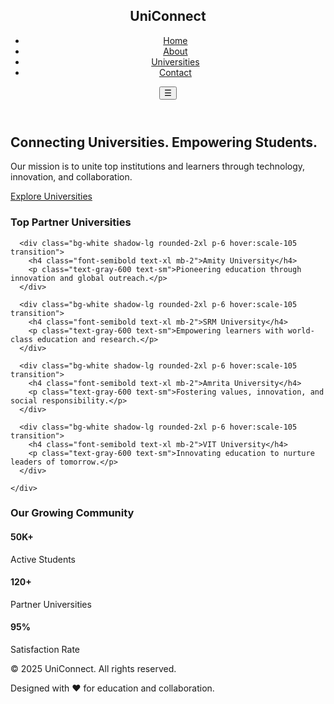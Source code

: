 <!DOCTYPE html>
<html lang="en">
<head>
  <meta charset="UTF-8" />
  <meta name="viewport" content="width=device-width, initial-scale=1.0"/>
  <title>University Connect | Home</title>
  <script src="https://cdn.tailwindcss.com"></script>
  <style>
    ::-webkit-scrollbar { width: 8px; }
    ::-webkit-scrollbar-thumb { background: #3b82f6; border-radius: 8px; }
  </style>
</head>
<body class="bg-gray-50 text-gray-800">

  <!-- Navbar -->
  <header class="bg-white shadow-md sticky top-0 z-50">
    <nav class="max-w-7xl mx-auto flex justify-between items-center p-4">
      <h1 class="text-2xl font-bold text-blue-600">UniConnect</h1>
      <ul class="hidden md:flex space-x-6">
        <li><a href="#" class="hover:text-blue-600">Home</a></li>
        <li><a href="#" class="hover:text-blue-600">About</a></li>
        <li><a href="#" class="hover:text-blue-600">Universities</a></li>
        <li><a href="#" class="hover:text-blue-600">Contact</a></li>
      </ul>
      <button class="md:hidden p-2 text-blue-600 border rounded-lg">☰</button>
    </nav>
  </header>

  <!-- Hero Section -->
  <section class="bg-gradient-to-r from-blue-600 to-indigo-700 text-white py-20 text-center">
    <h2 class="text-4xl md:text-5xl font-bold mb-4">Connecting Universities. Empowering Students.</h2>
    <p class="text-lg mb-6 max-w-2xl mx-auto">
      Our mission is to unite top institutions and learners through technology, innovation, and collaboration.
    </p>
    <a href="#universities" class="bg-white text-blue-700 px-6 py-3 rounded-lg font-semibold hover:bg-gray-200">
      Explore Universities
    </a>
  </section>

  <!-- Universities Section -->
  <section id="universities" class="max-w-7xl mx-auto py-16 px-4">
    <h3 class="text-3xl font-bold text-center mb-10 text-gray-800">Top Partner Universities</h3>
    <div class="grid grid-cols-1 sm:grid-cols-2 lg:grid-cols-4 gap-8 text-center">
      
      <div class="bg-white shadow-lg rounded-2xl p-6 hover:scale-105 transition">
        <h4 class="font-semibold text-xl mb-2">Amity University</h4>
        <p class="text-gray-600 text-sm">Pioneering education through innovation and global outreach.</p>
      </div>

      <div class="bg-white shadow-lg rounded-2xl p-6 hover:scale-105 transition">
        <h4 class="font-semibold text-xl mb-2">SRM University</h4>
        <p class="text-gray-600 text-sm">Empowering learners with world-class education and research.</p>
      </div>

      <div class="bg-white shadow-lg rounded-2xl p-6 hover:scale-105 transition">
        <h4 class="font-semibold text-xl mb-2">Amrita University</h4>
        <p class="text-gray-600 text-sm">Fostering values, innovation, and social responsibility.</p>
      </div>

      <div class="bg-white shadow-lg rounded-2xl p-6 hover:scale-105 transition">
        <h4 class="font-semibold text-xl mb-2">VIT University</h4>
        <p class="text-gray-600 text-sm">Innovating education to nurture leaders of tomorrow.</p>
      </div>

    </div>
  </section>

  <!-- Social Stats -->
  <section class="bg-blue-50 py-16">
    <div class="max-w-5xl mx-auto text-center">
      <h3 class="text-3xl font-bold mb-8">Our Growing Community</h3>
      <div class="grid grid-cols-1 md:grid-cols-3 gap-8">
        <div>
          <h4 class="text-5xl font-bold text-blue-700">50K+</h4>
          <p class="text-gray-600 mt-2">Active Students</p>
        </div>
        <div>
          <h4 class="text-5xl font-bold text-blue-700">120+</h4>
          <p class="text-gray-600 mt-2">Partner Universities</p>
        </div>
        <div>
          <h4 class="text-5xl font-bold text-blue-700">95%</h4>
          <p class="text-gray-600 mt-2">Satisfaction Rate</p>
        </div>
      </div>
    </div>
  </section>

  <!-- Footer -->
  <footer class="bg-gray-900 text-gray-400 py-10 text-center">
    <p>© 2025 UniConnect. All rights reserved.</p>
    <p class="text-sm mt-2">Designed with ❤️ for education and collaboration.</p>
  </footer>

</body>
</html>
